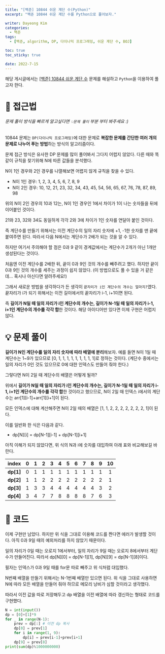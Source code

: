 ```yaml
---
title: "[백준] 10844 쉬운 계단 수(Python)"
excerpt: "백준 10844 쉬운 계단 수를 Python으로 풀어보자."

writer: Dayeong Kim
categories:
  - 백준
tags:
  - [백준, algorithm, DP, 다이나믹 프로그래밍, 쉬운 계단 수, BOJ]

toc: true
toc_sticky: true

date: 2022-7-15
---
```


해당 게시글에서는 [[백준] 10844 쉬운 계단 수](https://www.acmicpc.net/problem/10844) 문제를 해설하고 `Python`을 이용하여 풀고자 한다.

# 🤔 접근법
###### 문제 풀이 방식을 빠르게 알고싶다면 `💡문제 풀이` 부분 부터 봐주세요 :)

10844 문제는 `DP(다이나믹 프로그래밍)`에 대한 문제로 **복잡한 문제를 간단한 여러 개의 문제로 나누어 푸는 방법**하는 방식의 알고리즘이다.

문제 접근 방식은 유사한 DP 문제를 많이 풀어봐서 그다지 어렵지 않았다. 다른 때와 똑같이 규칙을 찾기위해 N에 따른 값들을 분석했다.

N이 1인 경우와 2인 경우를 나열해보면 어렵지 않게 규칙을 찾을 수 있다.

- N이 1인 경우: 1, 2, 3, 4, 5, 6, 7, 8, 9
- N이 2인 경우: 10, 12, 21, 23, 32, 34, 43, 45, 54, 56, 65, 67, 76, 78, 87, 89, 98

위의 N이 2인 경우의 10과 12는, N이 1인 경우인 1에서 차이가 1이 나는 숫자들을 뒤에 이어붙인 것이다.

21와 23, 32와 34도 동일하게 각각 2와 3에 차이가 1인 숫자를 연달아 붙인 것이다.

즉 계단수를 만들기 위해서는 이전 계단수의 일의 자리 숫자에 +1, -1한 숫자를 맨 끝에 붙여주면 된다. 따라서 다음 N에서는 계단수가 2배가 되는 것을 알 수 있다.

하지만 여기서 주의해야 할 점은 0과 9 같이 경계값에서는 계단수가 2개가 아닌 1개만 생성된다는 것이다.

처음엔 이전 계단수를 2배한 뒤, 끝이 0과 9인 것의 개수를 빼주려고 했다. 하지만 끝이 0과 9인 것의 개수를 세주는 과정이 쉽지 않았다. (이 방법으로도 풀 수 있을 거 같은데... 혹시나 아신다면 알려주세요!)

그래서 새로운 방법을 생각하다가 든 생각이 `끝자리가 i인 계단수의 개수는 얼마지?`였다. 끝자리가 i가 되기 위해서는 이전 길이에서의 끝자리가 i-1, i+1이면 된다.

즉 **길이가 N일 때 일의 자리가 i인 계단수의 개수는, 길이가 N-1일 때 일의 자리가 i-1, i+1인 계단수의 개수를 각각 합**한 것이다. 해당 아이디어만 있다면 이제 구현은 어렵지 않다.

# 💡 문제 풀이

**길이가 N인 계단수를 일의 자리 숫자에 따라 배열에 분리**해보자. 예를 들면 N이 1일 때 계단수는 1~9가 있으므로 [0, 1, 1, 1, 1, 1, 1, 1, 1, 1]로 정하는 것이다. (계단수 중에서는 일의 자리가 0인 것도 있으므로 0에 대한 인덱스도 만들어 줘야 한다.)

그렇다면 N이 2일 때 계단수의 배열은 어떻게 될까?

위에서 **길이가 N일 때 일의 자리가 i인 계단수의 개수는, 길이가 N-1일 때 일의 자리가 i-1, i+1인 계단수의 개수를 각각 합**한 것이라고 했으므로, N이 2일 때 인덱스 i에서의 계단수는 arr[1][i-1]+arr[1][i+1]이 된다.

모든 인덱스에 대해 계산해주면 N이 2일 때의 배열은 [1, 1, 2, 2, 2, 2, 2, 2, 2, 1]이 된다.

이를 일반화 한 식은 다음과 같다.
- dp[N][i] = dp[N-1][i-1] + dp[N-1][i+1]

아직 이해가 되지 않았다면, 위 식의 N과 i에 숫자를 대입하여 아래 표와 비교해보길 바란다.

|index|0|1|2|3|4|5|6|7|8|9|10|
|:------:|:---:|:---:|:---:|:---:|:---:|:---:|:---:|:---:|:---:|:---:|:---:|
|**dp[1]**|0|1|1|1|1|1|1|1|1|1|1|
|**dp[2]**|1|1|2|2|2|2|2|2|2|2|1|
|**dp[3]**|1|3|3|4|4|4|4|4|4|3|2|
|**dp[4]**|3|4|7|7|8|8|8|8|7|6|3|{: .align-center}

# 📂 코드

이제 구현만 남았다. 하지만 위 식을 그대로 이용해 코드를 짠다면 에러가 발생할 것이다. 아직 0과 9일 때의 예외처리를 하지 않았기 때문이다.

일의 자리가 0일 때는 오로지 1에서부터, 일의 자리가 9일 때는 오로지 8에서부터 계단수가 만들어진다. 따라서 dp[N][0] = dp[N-1][1], dp[N][9] = dp[N-1][8]이다.

필자는 인덱스가 0과 9일 때를 for문 따로 빼주고 위 식처럼 대입했다.

N번째 배열을 만들기 위해서는 N-1번째 배열만 있으면 된다. 위 식을 그대로 사용하면 N에 따라 모든 배열을 만들어 줘야 하므로 메모리 낭비가 심할 것이라고 생각했다.

따라서 이전 값을 따로 저장해두고 dp 배열을 이전 배열에 따라 갱신하는 형태로 코드를 구현했다.

```python
N = int(input())
dp = [0]+[1]*9
for _ in range(N-1):
    prev = dp[:] # 이전 dp 복사
    dp[0] = prev[1]
    for i in range(1, 9):
        dp[i] = prev[i-1]+prev[i+1]
    dp[9] = prev[8]
print(sum(dp)%1000000000)
```